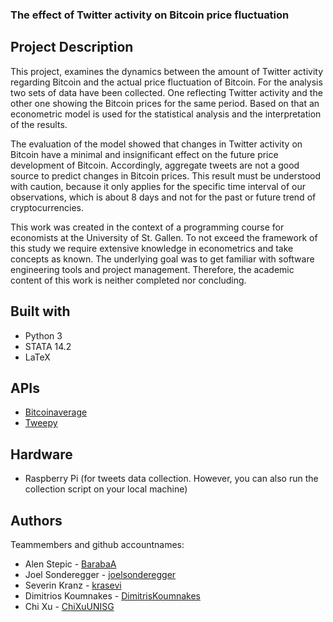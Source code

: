 ### The effect of Twitter activity on Bitcoin price fluctuation ###
## Project Description
This project, examines the dynamics between the amount of Twitter activity regarding Bitcoin and the actual price fluctuation of Bitcoin. For the analysis two sets of data have been collected. One reflecting Twitter activity and the other one showing the Bitcoin prices for the same period. Based on that an econometric model is used for the statistical analysis and the interpretation of the results.

The evaluation of the model showed that changes in Twitter activity on Bitcoin have a minimal and insignificant effect on the future price development of Bitcoin. Accordingly, aggregate tweets are not a good source to predict changes in Bitcoin prices. This result must be understood with caution, because it only applies for the specific time interval of our observations, which is about 8 days and not for the past or future trend of cryptocurrencies.

This work was created in the context of a programming course for economists at the University of St. Gallen. To not exceed the framework of this study we require extensive knowledge in econometrics and take concepts as known. The underlying goal was to get familiar with software engineering tools and project management. Therefore, the academic content of this work is neither completed nor concluding.

## Built with
* Python 3
* STATA 14.2
* LaTeX

## APIs
* [Bitcoinaverage](https://apiv2.bitcoinaverage.com/)
* [Tweepy](http://docs.tweepy.org/en/v3.5.0/)

## Hardware
* Raspberry Pi (for tweets data collection. However, you can also run the collection script on your local machine)

## Authors
Teammembers and github accountnames:
* Alen Stepic - [BarabaA](https://github.com/BarabaA)        
* Joel Sonderegger - [joelsonderegger](https://github.com/joelsonderegger)    
* Severin Kranz - [krasevi](https://github.com/krasevi)   
* Dimitrios Koumnakes - [DimitrisKoumnakes](https://github.com/DimitrisKoumnakes)    
* Chi Xu - [ChiXuUNISG](https://github.com/ChiXuUNISG)
